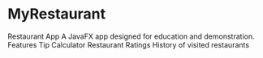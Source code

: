 # MyRestaurant
Restaurant App
A JavaFX app designed for education and demonstration.
Features 
Tip Calculator
Restaurant Ratings
History of visited restaurants
